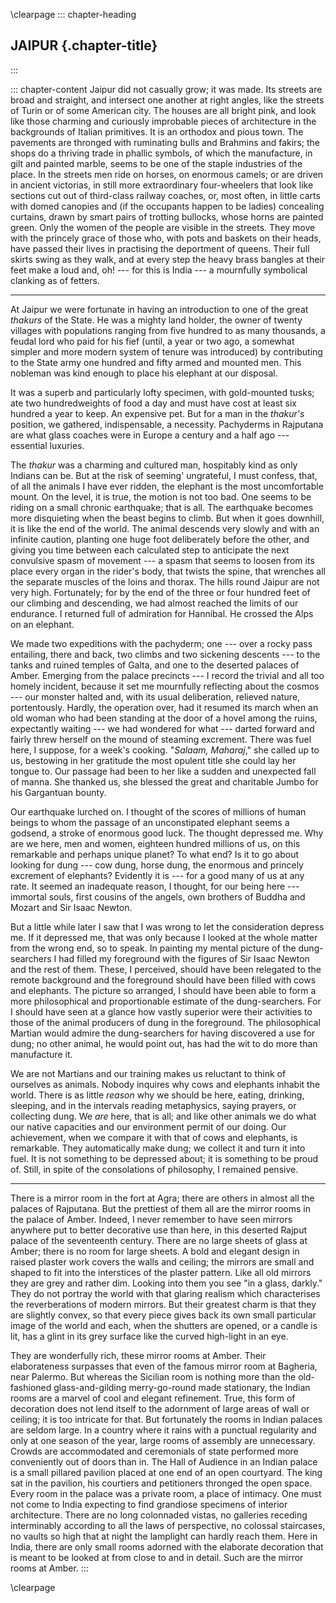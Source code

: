 \clearpage
::: chapter-heading
## JAIPUR {.chapter-title}
:::

::: chapter-content
Jaipur did not casually grow; it was made. Its streets are broad and
straight, and intersect one another at right angles, like the streets of
Turin or of some American city. The houses are all bright pink, and look
like those charming and curiously improbable pieces of architecture in
the backgrounds of Italian primitives. It is an orthodox and pious town.
The pavements are thronged with ruminating bulls and Brahmins and
fakirs; the shops do a thriving trade in phallic symbols, of which the
manufacture, in gilt and painted marble, seems to be one of the staple
industries of the place. In the streets men ride on horses, on enormous
camels; or are driven in ancient victorias, in still more extraordinary
four-wheelers that look like sections cut out of third-class railway
coaches, or, most often, in little carts with domed canopies and (if the
occupants happen to be ladies) concealing curtains, drawn by smart pairs
of trotting bullocks, whose horns are painted green. Only the women of
the people are visible in the streets. They move with the princely grace
of those who, with pots and baskets on their heads, have passed their
lives in practising the deportment of queens. Their full skirts swing as
they walk, and at every step the heavy brass bangles at their feet make
a loud and, oh! --- for this is India --- a mournfully symbolical clanking
as of fetters.

***

At Jaipur we were fortunate in having an introduction to one of the
great *thakurs* of the State. He was a mighty land holder, the owner of
twenty villages with populations ranging from five hundred to as many
thousands, a feudal lord who paid for his fief (until, a year or two
ago, a somewhat simpler and more modern system of tenure was introduced)
by contributing to the State army one hundred and fifty armed and
mounted men. This nobleman was kind enough to place his elephant at our
disposal.

It was a superb and particularly lofty specimen, with gold-mounted
tusks; ate two hundredweights of food a day and must have cost at least
six hundred a year to keep. An expensive pet. But for a man in the
*thakur's* position, we gathered, indispensable, a necessity. Pachyderms
in Rajputana are what glass coaches were in Europe a century and a half
ago --- essential luxuries.

The *thakur* was a charming and cultured man, hospitably kind as only
Indians can be. But at the risk of seeming' ungrateful, I must confess,
that, of all the animals I have ever ridden, the elephant is the most
uncomfortable mount. On the level, it is true, the motion is not too
bad. One seems to be riding on a small chronic earthquake; that is all.
The earthquake becomes more disquieting when the beast begins to climb.
But when it goes downhill, it is like the end of the world. The animal
descends very slowly and with an infinite caution, planting one huge
foot deliberately before the other, and giving you time between each
calculated step to anticipate the next convulsive spasm of movement --- a
spasm that seems to loosen from its place every organ in the rider's
body, that twists the spine, that wrenches all the separate muscles of
the loins and thorax. The hills round Jaipur are not very high.
Fortunately; for by the end of the three or four hundred feet of our
climbing and descending, we had almost reached the limits of our
endurance. I returned full of admiration for Hannibal. He crossed the
Alps on an elephant.

We made two expeditions with the pachyderm; one --- over a rocky pass
entailing, there and back, two climbs and two sickening descents --- to
the tanks and ruined temples of Galta, and one to the deserted palaces
of Amber. Emerging from the palace precincts --- I record the trivial and
all too homely incident, because it set me mournfully reflecting about
the cosmos --- our monster halted and, with its usual deliberation,
relieved nature, portentously. Hardly, the operation over, had it
resumed its march when an old woman who had been standing at the door of
a hovel among the ruins, expectantly waiting --- we had wondered for
what --- darted forward and fairly threw herself on the mound of steaming
excrement. There was fuel here, I suppose, for a week's cooking.
"_Salaam, Maharaj_," she called up to us, bestowing in her gratitude the
most opulent title she could lay her tongue to. Our passage had been to
her like a sudden and unexpected fall of manna. She thanked us, she
blessed the great and charitable Jumbo for his Gargantuan bounty.

Our earthquake lurched on. I thought of the scores of millions of human
beings to whom the passage of an unconstipated elephant seems a godsend,
a stroke of enormous good luck. The thought depressed me. Why are we
here, men and women, eighteen hundred millions of us, on this remarkable
and perhaps unique planet? To what end? Is it to go about looking for
dung --- cow dung, horse dung, the enormous and princely excrement of
elephants? Evidently it is --- for a good many of us at any rate. It
seemed an inadequate reason, I thought, for our being here --- immortal
souls, first cousins of the angels, own brothers of Buddha and Mozart
and Sir Isaac Newton.

But a little while later I saw that I was wrong to let the consideration
depress me. If it depressed me, that was only because I looked at the
whole matter from the wrong end, so to speak. In painting my mental
picture of the dung-searchers I had filled my foreground with the
figures of Sir Isaac Newton and the rest of them. These, I perceived,
should have been relegated to the remote background and the foreground
should have been filled with cows and elephants. The picture so
arranged, I should have been able to form a more philosophical and
proportionable estimate of the dung-searchers. For I should have seen at
a glance how vastly superior were their activities to those of the
animal producers of dung in the foreground. The philosophical Martian
would admire the dung-searchers for having discovered a use for dung; no
other animal, he would point out, has had the wit to do more than
manufacture it.

We are not Martians and our training makes us reluctant to think of
ourselves as animals. Nobody inquires why cows and elephants inhabit the
world. There is as little *reason* why we should be here, eating,
drinking, sleeping, and in the intervals reading metaphysics, saying
prayers, or collecting dung. We *are* here, that is all; and like other
animals we do what our native capacities and our environment permit of
our doing. Our achievement, when we compare it with that of cows and
elephants, is remarkable. They automatically make dung; we collect it
and turn it into fuel. It is not something to be depressed about; it is
something to be proud of. Still, in spite of the consolations of
philosophy, I remained pensive.

***

There is a mirror room in the fort at Agra; there are others in almost
all the palaces of Rajputana. But the prettiest of them all are the
mirror rooms in the palace of Amber. Indeed, I never remember to have
seen mirrors anywhere put to better decorative use than here, in this
deserted Rajput palace of the seventeenth century. There are no large
sheets of glass at Amber; there is no room for large sheets. A bold and
elegant design in raised plaster work covers the walls and ceiling; the
mirrors are small and shaped to fit into the interstices of the plaster
pattern. Like all old mirrors they are grey and rather dim. Looking into
them you see "in a glass, darkly." They do not portray the world with
that glaring realism which characterises the reverberations of modern
mirrors. But their greatest charm is that they are slightly convex, so
that every piece gives back its own small particular image of the world
and each, when the shutters are opened, or a candle is lit, has a glint
in its grey surface like the curved high-light in an eye.

They are wonderfully rich, these mirror rooms at Amber. Their
elaborateness surpasses that even of the famous mirror room at Bagheria,
near Palermo. But whereas the Sicilian room is nothing more than the
old-fashioned glass-and-gilding merry-go-round made stationary, the
Indian rooms are a marvel of cool and elegant refinement. True, this
form of decoration does not lend itself to the adornment of large areas
of wall or ceiling; it is too intricate for that. But fortunately the
rooms in Indian palaces are seldom large. In a country where it rains
with a punctual regularity and only at one season of the year, large
rooms of assembly are unnecessary. Crowds are accommodated and
ceremonials of state performed more conveniently out of doors than in.
The Hall of Audience in an Indian palace is a small pillared pavilion
placed at one end of an open courtyard. The king sat in the pavilion,
his courtiers and petitioners thronged the open space. Every room in the
palace was a private room, a place of intimacy. One must not come to
India expecting to find grandiose specimens of interior architecture.
There are no long colonnaded vistas, no galleries receding interminably
according to all the laws of perspective, no colossal staircases, no
vaults so high that at night the lamplight can hardly reach them. Here
in India, there are only small rooms adorned with the elaborate
decoration that is meant to be looked at from close to and in detail.
Such are the mirror rooms at Amber.
:::


\clearpage
